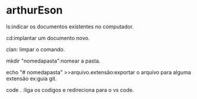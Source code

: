 # arthurEson

ls:indicar os documentos existentes no  computador.

cd:implantar um documento novo.

clan: limpar o comando. 

mkdir "nomedapasta":nomear a pasta.

echo "# nomedapasta" >>arquivo.extensão:exportar o arquivo para alguma extensão 
ex:guia git.

code . :liga os codigos e redireciona para o vs code.